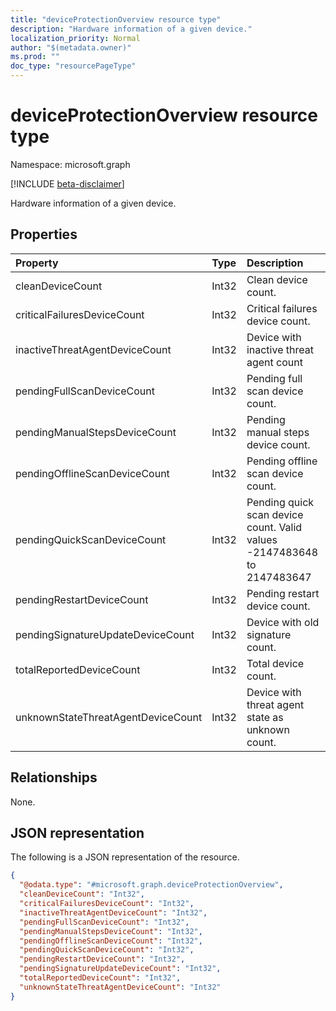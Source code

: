 ```yaml
---
title: "deviceProtectionOverview resource type"
description: "Hardware information of a given device."
localization_priority: Normal
author: "$(metadata.owner)"
ms.prod: ""
doc_type: "resourcePageType"
---
```


# deviceProtectionOverview resource type

Namespace: microsoft.graph

[!INCLUDE [beta-disclaimer](../../includes/beta-disclaimer.md)]

Hardware information of a given device.

## Properties

| Property                           | Type  | Description                                                             |
| :--------------------------------- | :---- | :---------------------------------------------------------------------- |
| cleanDeviceCount                   | Int32 | Clean device count.                                                     |
| criticalFailuresDeviceCount        | Int32 | Critical failures device count.                                         |
| inactiveThreatAgentDeviceCount     | Int32 | Device with inactive threat agent count                                 |
| pendingFullScanDeviceCount         | Int32 | Pending full scan device count.                                         |
| pendingManualStepsDeviceCount      | Int32 | Pending manual steps device count.                                      |
| pendingOfflineScanDeviceCount      | Int32 | Pending offline scan device count.                                      |
| pendingQuickScanDeviceCount        | Int32 | Pending quick scan device count. Valid values -2147483648 to 2147483647 |
| pendingRestartDeviceCount          | Int32 | Pending restart device count.                                           |
| pendingSignatureUpdateDeviceCount  | Int32 | Device with old signature count.                                        |
| totalReportedDeviceCount           | Int32 | Total device count.                                                     |
| unknownStateThreatAgentDeviceCount | Int32 | Device with threat agent state as unknown count.                        |

## Relationships

None.

## JSON representation

The following is a JSON representation of the resource.

<!-- {
  "blockType": "resource",
  "@odata.type": "microsoft.graph.deviceProtectionOverview",
}
-->

```json
{
  "@odata.type": "#microsoft.graph.deviceProtectionOverview",
  "cleanDeviceCount": "Int32",
  "criticalFailuresDeviceCount": "Int32",
  "inactiveThreatAgentDeviceCount": "Int32",
  "pendingFullScanDeviceCount": "Int32",
  "pendingManualStepsDeviceCount": "Int32",
  "pendingOfflineScanDeviceCount": "Int32",
  "pendingQuickScanDeviceCount": "Int32",
  "pendingRestartDeviceCount": "Int32",
  "pendingSignatureUpdateDeviceCount": "Int32",
  "totalReportedDeviceCount": "Int32",
  "unknownStateThreatAgentDeviceCount": "Int32"
}
```
